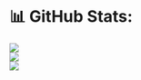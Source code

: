 # 📊 GitHub Stats:
![](https://github-readme-stats.vercel.app/api?username=KenyiCreano&theme=dark&hide_border=false&include_all_commits=false&count_private=false)<br/>
![](https://github-readme-streak-stats.herokuapp.com/?user=KenyiCreano&theme=dark&hide_border=false)<br/>
![](https://github-readme-stats.vercel.app/api/top-langs/?username=KenyiCreano&theme=dark&hide_border=false&include_all_commits=false&count_private=false&layout=compact)
